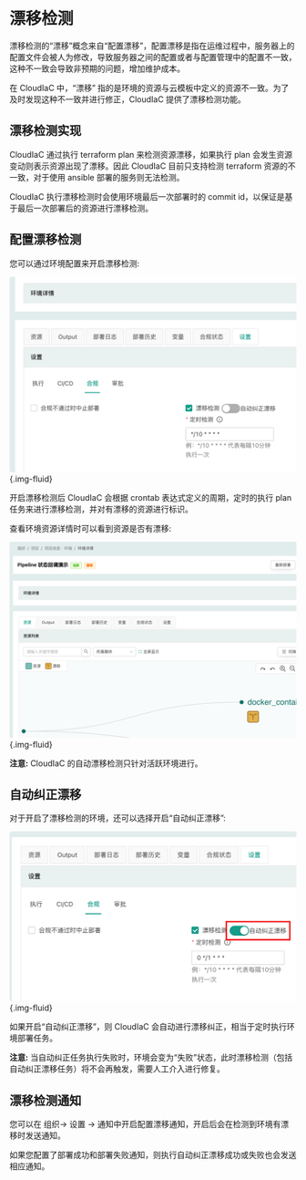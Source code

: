 # 漂移检测

漂移检测的“漂移”概念来自“配置漂移”，配置漂移是指在运维过程中，服务器上的配置文件会被人为修改，导致服务器之间的配置或者与配置管理中的配置不一致，这种不一致会导致非预期的问题，增加维护成本。

在 CloudIaC 中，“漂移” 指的是环境的资源与云模板中定义的资源不一致。为了及时发现这种不一致并进行修正，CloudIaC 提供了漂移检测功能。

## 漂移检测实现

CloudIaC 通过执行 terraform plan 来检测资源漂移，如果执行 plan 会发生资源变动则表示资源出现了漂移。因此 CloudIaC 目前只支持检测 terraform 资源的不一致，对于使用 ansible 部署的服务则无法检测。

CloudIaC 执行漂移检测时会使用环境最后一次部署时的 commit id，以保证是基于最后一次部署后的资源进行漂移检测。

## 配置漂移检测

您可以通过环境配置来开启漂移检测:

![img](../images/open_resource_drift.png){.img-fluid}

开启漂移检测后 CloudIaC 会根据 crontab 表达式定义的周期，定时的执行 plan 任务来进行漂移检测，并对有漂移的资源进行标识。

查看环境资源详情时可以看到资源是否有漂移:

![img](../images/environment_drift.png){.img-fluid}

**注意:** CloudIaC 的自动漂移检测只针对活跃环境进行。

## 自动纠正漂移

对于开启了漂移检测的环境，还可以选择开启“自动纠正漂移”:

![img](../images/auto_repair_drift.png){.img-fluid}

如果开启“自动纠正漂移”，则 CloudIaC 会自动进行漂移纠正，相当于定时执行环境部署任务。

**注意:** 当自动纠正任务执行失败时，环境会变为“失败”状态，此时漂移检测（包括自动纠正漂移任务）将不会再触发，需要人工介入进行修复。

## 漂移检测通知

您可以在 组织-> 设置 -> 通知中开启配置漂移通知，开启后会在检测到环境有漂移时发送通知。

如果您配置了部署成功和部署失败通知，则执行自动纠正漂移成功或失败也会发送相应通知。
